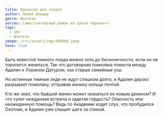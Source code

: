 ```yaml
---
title: Вакансия для злодея
author: Лилия Альшер
genre: Фэнтези
series: Самостоятельный роман из цикла «Аркхент»
tags:
  - 16+
  - фэнтези
image: /src/assets/img/449060.jpeg
have: true
---
```

Быть невестой темного лорда можно хоть до бесконечности, если он не торопится жениться. Так что договорная помолвка повисла между Адалин и Лораном Датуром, как старые семейные узы.

Но истинные темные леди не ждут слишком долго, и Адалин дерзко разрывает помолвку, отправив жениху кольцо почтой.

Кто же знал, что бывший жених может оказаться ее новым деканом? И что сулит нежданная встреча и задетая гордость? Опасность или неожиданную помощь? Ведь по Академии ходит слух, что пробудился Охотник, и Адалин уже слышит шаги за спиной.
